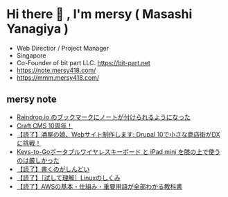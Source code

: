 # Hi there 👋 , I'm mersy ( Masashi Yanagiya )

- Web Directior / Project Manager
- Singapore
- Co-Founder of bit part LLC. https://bit-part.net
- https://note.mersy418.com/
- https://mmm.mersy418.com/

## mersy note
<!-- BLOG-POST-LIST:START -->
- [Raindrop.io のブックマークにノートが付けられるようになった](https://note.mersy418.com/article/raindrop-io-bookmark-notes?utm_source=feed)
- [Craft CMS 10周年！](https://note.mersy418.com/article/craft-cms-10周年?utm_source=feed)
- [【読了】酒屋の娘、Webサイト制作します: Drupal 10で小さな商店街がDXに挑戦！](https://note.mersy418.com/article/book-b0c5f3mvp4?utm_source=feed)
- [Keys-to-Goポータブルワイヤレスキーボード と iPad mini を膝の上で使うのは厳しかった](https://note.mersy418.com/article/ipadmini-keystogo?utm_source=feed)
- [【読了】書くのがしんどい](https://note.mersy418.com/article/book-b08ckxkbfm?utm_source=feed)
- [【読了】［試して理解］Linuxのしくみ](https://note.mersy418.com/article/book-b0bg8j5qj1?utm_source=feed)
- [【読了】AWSの基本・仕組み・重要用語が全部わかる教科書](https://note.mersy418.com/article/book-b0b81pzy8h?utm_source=feed)
<!-- BLOG-POST-LIST:END -->
